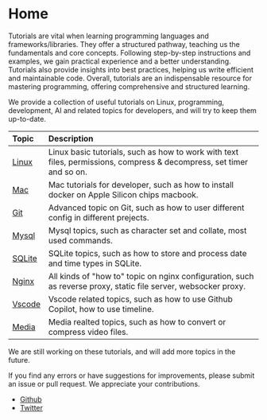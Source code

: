 # Home

Tutorials are vital when learning programming languages and frameworks/libraries. They offer a structured pathway, teaching us the fundamentals and core concepts. Following step-by-step instructions and examples, we gain practical experience and a better understanding. Tutorials also provide insights into best practices, helping us write efficient and maintainable code. Overall, tutorials are an indispensable resource for mastering programming, offering comprehensive and structured learning.

We provide a collection of useful tutorials on Linux, programming, development, AI and related topics for developers, and will try to keep them up-to-date.

| Topic | Description |
| :--- | :--- |
| [Linux](linux/) | Linux basic tutorials, such as how to work with text files, permissions, compress & decompress, set timer and so on. |
| [Mac](mac/how-to-use-docker-on-m1-mac.html) | Mac tutorials for developer, such as how to install docker on Apple Silicon chips macbook. |
| [Git](git/git-using-different-config-in-different-projects.html) | Advanced topic on Git, such as how to user different config in different prejects. |
| [Mysql](mysql/most-used-sql-commands.html) | Mysql topics, such as character set and collate, most used commands. |
| [SQLite](sqlite/deal-with-date-time-type-in-sqlite.html) | SQLite topics, such as how to store and process date and time types in SQLite. |
| [Nginx](nginx/nginx-https-config.html) | All kinds of "how to" topic on nginx configuration, such as reverse proxy, static file server, websocker proxy. |
| [Vscode](vscode/copilot-usage-and-shortcut.html) | Vscode related topics, such as how to use Github Copilot, how to use timeline. |
| [Media](media/convert-compress-video-via-ffmpeg.html) | Media realted topics, such as how to convert or compress video files. |

We are still working on these tutorials, and will add more topics in the future.

If you find any errors or have suggestions for improvements, please submit an issue or pull request. We appreciate your contributions.

- [Github](https://github.com/tinkink-net/tutorials)
- [Twitter](https://twitter.com/tinkink_net)
